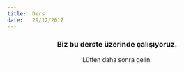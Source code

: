 ```yaml
---
title:  Ders
date:   29/12/2017
---
```


### <center>Biz bu derste üzerinde çalışıyoruz.</center>
<center>Lütfen daha sonra gelin.</center>